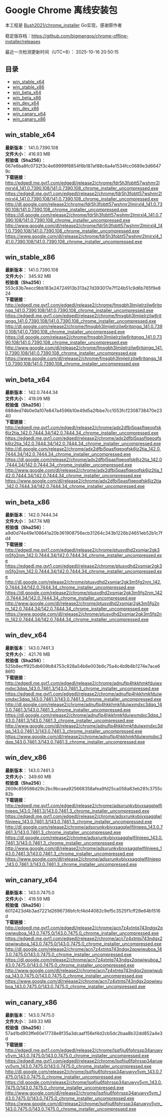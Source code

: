 # Google Chrome 离线安装包
本工程是 [Bush2021/chrome_installer](https://github.com/Bush2021/chrome_installer) Go实现，感谢原作者

稳定版存档：<https://github.com/bigmangos/chrome-offline-installer/releases>

最近一次检测更新时间（UTC+8）：
2025-10-16 20:50:15

## 目录
* [win_stable_x64](https://github.com/bigmangos/chrome-offline-installer?tab=readme-ov-file#win_stable_x64)
* [win_stable_x86](https://github.com/bigmangos/chrome-offline-installer?tab=readme-ov-file#win_stable_x86)
* [win_beta_x64](https://github.com/bigmangos/chrome-offline-installer?tab=readme-ov-file#win_beta_x64)
* [win_beta_x86](https://github.com/bigmangos/chrome-offline-installer?tab=readme-ov-file#win_beta_x86)
* [win_dev_x64](https://github.com/bigmangos/chrome-offline-installer?tab=readme-ov-file#win_dev_x64)
* [win_dev_x86](https://github.com/bigmangos/chrome-offline-installer?tab=readme-ov-file#win_dev_x86)
* [win_canary_x64](https://github.com/bigmangos/chrome-offline-installer?tab=readme-ov-file#win_canary_x64)
* [win_canary_x86](https://github.com/bigmangos/chrome-offline-installer?tab=readme-ov-file#win_canary_x86)

## win_stable_x64
**最新版本**： 141.0.7390.108  
**文件大小**： 416.93 MB  
**校验值（Sha256）**： 067e6ba8fc0732f3c4e69999f8854f6b187af88c6a4e1534fcc0689e3d66479c  
**下载链接**：
http://edgedl.me.gvt1.com/edgedl/release2/chrome/fdr5h3fobtt57wshmr2lmirxl4_141.0.7390.108/141.0.7390.108_chrome_installer_uncompressed.exe
https://edgedl.me.gvt1.com/edgedl/release2/chrome/fdr5h3fobtt57wshmr2lmirxl4_141.0.7390.108/141.0.7390.108_chrome_installer_uncompressed.exe
http://dl.google.com/release2/chrome/fdr5h3fobtt57wshmr2lmirxl4_141.0.7390.108/141.0.7390.108_chrome_installer_uncompressed.exe
https://dl.google.com/release2/chrome/fdr5h3fobtt57wshmr2lmirxl4_141.0.7390.108/141.0.7390.108_chrome_installer_uncompressed.exe
http://www.google.com/dl/release2/chrome/fdr5h3fobtt57wshmr2lmirxl4_141.0.7390.108/141.0.7390.108_chrome_installer_uncompressed.exe
https://www.google.com/dl/release2/chrome/fdr5h3fobtt57wshmr2lmirxl4_141.0.7390.108/141.0.7390.108_chrome_installer_uncompressed.exe
## win_stable_x86
**最新版本**： 141.0.7390.108  
**文件大小**： 345.92 MB  
**校验值（Sha256）**： 553c83b7eecc9bb183e24724913b313a27d393017e7f124b51c9d6b765f9e824  
**下载链接**：
http://edgedl.me.gvt1.com/edgedl/release2/chrome/fmsgbh3lmjielrzilw6ritqngq_141.0.7390.108/141.0.7390.108_chrome_installer_uncompressed.exe
https://edgedl.me.gvt1.com/edgedl/release2/chrome/fmsgbh3lmjielrzilw6ritqngq_141.0.7390.108/141.0.7390.108_chrome_installer_uncompressed.exe
http://dl.google.com/release2/chrome/fmsgbh3lmjielrzilw6ritqngq_141.0.7390.108/141.0.7390.108_chrome_installer_uncompressed.exe
https://dl.google.com/release2/chrome/fmsgbh3lmjielrzilw6ritqngq_141.0.7390.108/141.0.7390.108_chrome_installer_uncompressed.exe
http://www.google.com/dl/release2/chrome/fmsgbh3lmjielrzilw6ritqngq_141.0.7390.108/141.0.7390.108_chrome_installer_uncompressed.exe
https://www.google.com/dl/release2/chrome/fmsgbh3lmjielrzilw6ritqngq_141.0.7390.108/141.0.7390.108_chrome_installer_uncompressed.exe
## win_beta_x64
**最新版本**： 142.0.7444.34  
**文件大小**： 419.09 MB  
**校验值（Sha256）**： 688ded74b0e0a107e847a4596b10e49d5a2fbbe7cc1053fcf2308738470e2340  
**下载链接**：
http://edgedl.me.gvt1.com/edgedl/release2/chrome/adx2dfbj5pasflqeoqfsk6jz2tia_142.0.7444.34/142.0.7444.34_chrome_installer_uncompressed.exe
https://edgedl.me.gvt1.com/edgedl/release2/chrome/adx2dfbj5pasflqeoqfsk6jz2tia_142.0.7444.34/142.0.7444.34_chrome_installer_uncompressed.exe
http://dl.google.com/release2/chrome/adx2dfbj5pasflqeoqfsk6jz2tia_142.0.7444.34/142.0.7444.34_chrome_installer_uncompressed.exe
https://dl.google.com/release2/chrome/adx2dfbj5pasflqeoqfsk6jz2tia_142.0.7444.34/142.0.7444.34_chrome_installer_uncompressed.exe
http://www.google.com/dl/release2/chrome/adx2dfbj5pasflqeoqfsk6jz2tia_142.0.7444.34/142.0.7444.34_chrome_installer_uncompressed.exe
https://www.google.com/dl/release2/chrome/adx2dfbj5pasflqeoqfsk6jz2tia_142.0.7444.34/142.0.7444.34_chrome_installer_uncompressed.exe
## win_beta_x86
**最新版本**： 142.0.7444.34  
**文件大小**： 347.74 MB  
**校验值（Sha256）**： a9d0d74e49e108641a20b361908756ecb31264c343b1226b24651eb52b1c7fd4  
**下载链接**：
http://edgedl.me.gvt1.com/edgedl/release2/chrome/ptusvdhd2xsmjar2gk3m5fg2nm_142.0.7444.34/142.0.7444.34_chrome_installer_uncompressed.exe
https://edgedl.me.gvt1.com/edgedl/release2/chrome/ptusvdhd2xsmjar2gk3m5fg2nm_142.0.7444.34/142.0.7444.34_chrome_installer_uncompressed.exe
http://dl.google.com/release2/chrome/ptusvdhd2xsmjar2gk3m5fg2nm_142.0.7444.34/142.0.7444.34_chrome_installer_uncompressed.exe
https://dl.google.com/release2/chrome/ptusvdhd2xsmjar2gk3m5fg2nm_142.0.7444.34/142.0.7444.34_chrome_installer_uncompressed.exe
http://www.google.com/dl/release2/chrome/ptusvdhd2xsmjar2gk3m5fg2nm_142.0.7444.34/142.0.7444.34_chrome_installer_uncompressed.exe
https://www.google.com/dl/release2/chrome/ptusvdhd2xsmjar2gk3m5fg2nm_142.0.7444.34/142.0.7444.34_chrome_installer_uncompressed.exe
## win_dev_x64
**最新版本**： 143.0.7461.3  
**文件大小**： 421.76 MB  
**校验值（Sha256）**： 525b8ecff925db609b84753c928a54b6e003b6c75a4c4b9b6b1274e7ace686f0  
**下载链接**：
http://edgedl.me.gvt1.com/edgedl/release2/chrome/adnuflp4hkkhmkfduiwxmdxc3dqq_143.0.7461.3/143.0.7461.3_chrome_installer_uncompressed.exe
https://edgedl.me.gvt1.com/edgedl/release2/chrome/adnuflp4hkkhmkfduiwxmdxc3dqq_143.0.7461.3/143.0.7461.3_chrome_installer_uncompressed.exe
http://dl.google.com/release2/chrome/adnuflp4hkkhmkfduiwxmdxc3dqq_143.0.7461.3/143.0.7461.3_chrome_installer_uncompressed.exe
https://dl.google.com/release2/chrome/adnuflp4hkkhmkfduiwxmdxc3dqq_143.0.7461.3/143.0.7461.3_chrome_installer_uncompressed.exe
http://www.google.com/dl/release2/chrome/adnuflp4hkkhmkfduiwxmdxc3dqq_143.0.7461.3/143.0.7461.3_chrome_installer_uncompressed.exe
https://www.google.com/dl/release2/chrome/adnuflp4hkkhmkfduiwxmdxc3dqq_143.0.7461.3/143.0.7461.3_chrome_installer_uncompressed.exe
## win_dev_x86
**最新版本**： 143.0.7461.3  
**文件大小**： 349.60 MB  
**校验值（Sha256）**： 2609c859586d29c2bc9bcaea925668358afea9fd25ca058a83eb281c3755c82b  
**下载链接**：
http://edgedl.me.gvt1.com/edgedl/release2/chrome/adsxrunkvbivxsagqlwlfilnieeq_143.0.7461.3/143.0.7461.3_chrome_installer_uncompressed.exe
https://edgedl.me.gvt1.com/edgedl/release2/chrome/adsxrunkvbivxsagqlwlfilnieeq_143.0.7461.3/143.0.7461.3_chrome_installer_uncompressed.exe
http://dl.google.com/release2/chrome/adsxrunkvbivxsagqlwlfilnieeq_143.0.7461.3/143.0.7461.3_chrome_installer_uncompressed.exe
https://dl.google.com/release2/chrome/adsxrunkvbivxsagqlwlfilnieeq_143.0.7461.3/143.0.7461.3_chrome_installer_uncompressed.exe
http://www.google.com/dl/release2/chrome/adsxrunkvbivxsagqlwlfilnieeq_143.0.7461.3/143.0.7461.3_chrome_installer_uncompressed.exe
https://www.google.com/dl/release2/chrome/adsxrunkvbivxsagqlwlfilnieeq_143.0.7461.3/143.0.7461.3_chrome_installer_uncompressed.exe
## win_canary_x64
**最新版本**： 143.0.7475.0  
**文件大小**： 419.59 MB  
**校验值（Sha256）**： 6012423d4b3ad7221d2696736bfcfcf4d44082c9ef5c3525f1cff28e64b1516d  
**下载链接**：
http://edgedl.me.gvt1.com/edgedl/release2/chrome/acn7z4xtntq743ndgx2qowiwuboa_143.0.7475.0/143.0.7475.0_chrome_installer_uncompressed.exe
https://edgedl.me.gvt1.com/edgedl/release2/chrome/acn7z4xtntq743ndgx2qowiwuboa_143.0.7475.0/143.0.7475.0_chrome_installer_uncompressed.exe
http://dl.google.com/release2/chrome/acn7z4xtntq743ndgx2qowiwuboa_143.0.7475.0/143.0.7475.0_chrome_installer_uncompressed.exe
https://dl.google.com/release2/chrome/acn7z4xtntq743ndgx2qowiwuboa_143.0.7475.0/143.0.7475.0_chrome_installer_uncompressed.exe
http://www.google.com/dl/release2/chrome/acn7z4xtntq743ndgx2qowiwuboa_143.0.7475.0/143.0.7475.0_chrome_installer_uncompressed.exe
https://www.google.com/dl/release2/chrome/acn7z4xtntq743ndgx2qowiwuboa_143.0.7475.0/143.0.7475.0_chrome_installer_uncompressed.exe
## win_canary_x86
**最新版本**： 143.0.7475.0  
**文件大小**： 349.33 MB  
**校验值（Sha256）**： 57ad1bd903ffe60e17738e8f35a3dcaaf156ef4d2cb5dc2baa8b32dd852a4e3d  
**下载链接**：
http://edgedl.me.gvt1.com/edgedl/release2/chrome/lsqfjiu6fphrssp34aruwyv5ym_143.0.7475.0/143.0.7475.0_chrome_installer_uncompressed.exe
https://edgedl.me.gvt1.com/edgedl/release2/chrome/lsqfjiu6fphrssp34aruwyv5ym_143.0.7475.0/143.0.7475.0_chrome_installer_uncompressed.exe
http://dl.google.com/release2/chrome/lsqfjiu6fphrssp34aruwyv5ym_143.0.7475.0/143.0.7475.0_chrome_installer_uncompressed.exe
https://dl.google.com/release2/chrome/lsqfjiu6fphrssp34aruwyv5ym_143.0.7475.0/143.0.7475.0_chrome_installer_uncompressed.exe
http://www.google.com/dl/release2/chrome/lsqfjiu6fphrssp34aruwyv5ym_143.0.7475.0/143.0.7475.0_chrome_installer_uncompressed.exe
https://www.google.com/dl/release2/chrome/lsqfjiu6fphrssp34aruwyv5ym_143.0.7475.0/143.0.7475.0_chrome_installer_uncompressed.exe
